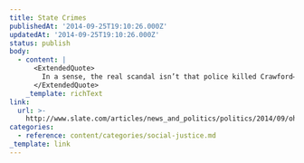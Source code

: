 ```yaml
---
title: State Crimes
publishedAt: '2014-09-25T19:10:26.000Z'
updatedAt: '2014-09-25T19:10:26.000Z'
status: publish
body:
  - content: |
      <ExtendedQuote>
        In a sense, the real scandal isn’t that police killed Crawford—it’s what police can get away with in the use of lethal force. The answer, by and large, is everything. And for communities that face the brunt of official violence, it feels as if—when it comes to police—they are outside the protection of the law.
      </ExtendedQuote>
    _template: richText
link:
  url: >-
    http://www.slate.com/articles/news_and_politics/politics/2014/09/ohio_police_won_t_be_punished_for_killing_john_crawford_police_are_virtually.html
categories:
  - reference: content/categories/social-justice.md
_template: link
---
```



